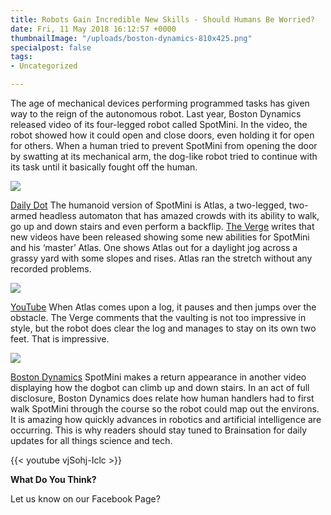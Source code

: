 ```yaml
---
title: Robots Gain Incredible New Skills - Should Humans Be Worried?
date: Fri, 11 May 2018 16:12:57 +0000
thumbnailImage: "/uploads/boston-dynamics-810x425.png"
specialpost: false
tags:
- Uncategorized

---
```

The age of mechanical devices performing programmed tasks has given way to the reign of the autonomous robot. Last year, Boston Dynamics released video of its four-legged robot called SpotMini. In the video, the robot showed how it could open and close doors, even holding it for open for others. When a human tried to prevent SpotMini from opening the door by swatting at its mechanical arm, the dog-like robot tried to continue with its task until it basically fought off the human. 

![](http://newsattorneys.staging.wpengine.com/wp-content/uploads/2018/05/boston-dynamics-atlas-1024x512.jpg) 

[Daily Dot](https://www.dailydot.com/debug/boston-dynamics-atlas-robot-demonstration/) The humanoid version of SpotMini is Atlas, a two-legged, two-armed headless automaton that has amazed crowds with its ability to walk, go up and down stairs and even perform a backflip. [The Verge](https://www.theverge.com/circuitbreaker/2018/5/10/17341400/boston-dynamics-atlas-spotmini-robots-videos-autonomous-navigation) writes that new videos have been released showing some new abilities for SpotMini and his ‘master’ Atlas. One shows Atlas out for a daylight jog across a grassy yard with some slopes and rises. Atlas ran the stretch without any recorded problems. 

![](http://newsattorneys.staging.wpengine.com/wp-content/uploads/2018/05/boston-dynamics-atlas2-1024x576.jpg) 

[YouTube](https://www.youtube.com/watch?v=rVlhMGQgDkY) When Atlas comes upon a log, it pauses and then jumps over the obstacle. The Verge comments that the vaulting is not too impressive in style, but the robot does clear the log and manages to stay on its own two feet. That is impressive. 

![](http://newsattorneys.staging.wpengine.com/wp-content/uploads/2018/05/boston-dynamics-jumping-robot.gif)

 [Boston Dynamics](https://www.bostondynamics.com/) SpotMini makes a return appearance in another video displaying how the dogbot can climb up and down stairs. In an act of full disclosure, Boston Dynamics does relate how human handlers had to first walk SpotMini through the course so the robot could map out the environs. It is amazing how quickly advances in robotics and artificial intelligence are occurring. This is why readers should stay tuned to Brainsation for daily updates for all things science and tech. 

{{< youtube vjSohj-Iclc >}}

**What Do You Think?**

Let us know on our Facebook Page?